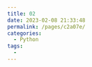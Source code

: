 ```yaml
---
title: 02
date: 2023-02-08 21:33:48
permalink: /pages/c2a07e/
categories:
  - Python
tags:
  - 
---
```

